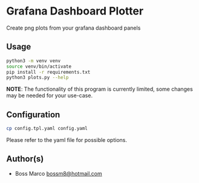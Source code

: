 # Grafana Dashboard Plotter

Create png plots from your grafana dashboard panels

## Usage

```bash
python3 -m venv venv
source venv/bin/activate
pip install -r requirements.txt
python3 plots.py --help
```

**NOTE**: The functionality of this program is currently limited, some changes may be needed for your use-case.

## Configuration

```bash
cp config.tpl.yaml config.yaml
```
 Please refer to the yaml file for possible options.
 
## Author(s)
* Boss Marco <bossm8@hotmail.com>